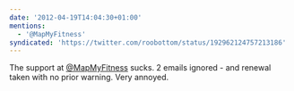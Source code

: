 ```yaml
---
date: '2012-04-19T14:04:30+01:00'
mentions:
  - '@MapMyFitness'
syndicated: 'https://twitter.com/roobottom/status/192962124757213186'
---
```

The support at [@MapMyFitness](https://twitter.com/@MapMyFitness) sucks. 2 emails ignored - and renewal taken with no prior warning. Very annoyed.
